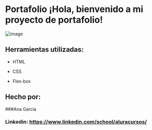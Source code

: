 # Portafolio ¡Hola, bienvenido a mi proyecto de portafolio!

![image](https://github.com/user-attachments/assets/bd46e4b7-3fcb-4e85-98aa-c91e4f4a904e)

## Herramientas utilizadas:

* HTML

* CSS

* Flex-box

## Hecho por:

###Ana García

### Linkedin: https://www.linkedin.com/school/aluracursos/
